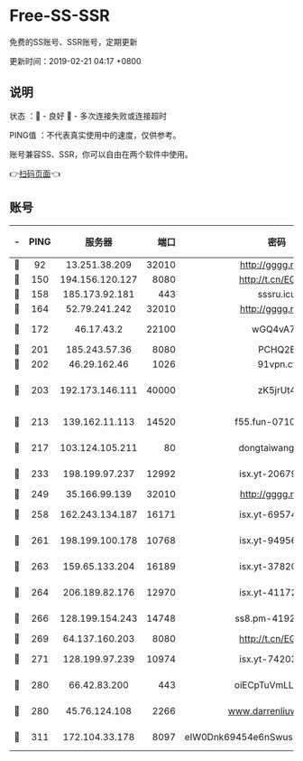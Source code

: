 # Free-SS-SSR

免费的SS账号、SSR账号，定期更新

更新时间：2019-02-21 04:17 +0800

## 说明

状态     ：🙂 - 良好 🙁 - 多次连接失败或连接超时

PING值   ：不代表真实使用中的速度，仅供参考。

账号兼容SS、SSR，你可以自由在两个软件中使用。

👉[扫码页面](https://liesauer.github.io/free-ss-ssr.github.io/)👈

## 账号

|-|PING|服务器|端口|密码|加密方式|区域|
|:----:|:----:|:-----:|-----:|:----:|:----:|:----:|
|🙂|92|13.251.38.209|32010|http://gggg.rocks|chacha20|SG|
|🙂|150|194.156.120.127|8080|http://t.cn/EGJIyrl|rc4-md5|RU|
|🙂|158|185.173.92.181|443|sssru.icu|rc4-md5|RU|
|🙂|164|52.79.241.242|32010|http://gggg.rocks|chacha20|KR|
|🙂|172|46.17.43.2|22100|wGQ4vA7D|aes-256-gcm|RU|
|🙂|201|185.243.57.36|8080|PCHQ2E|rc4-md5|US|
|🙂|202|46.29.162.46|1026|91vpn.cf|rc4-md5|RU|
|🙂|203|192.173.146.111|40000|zK5jrUt4|chacha20-ietf-poly1305|US|
|🙂|213|139.162.11.113|14520|f55.fun-07100280|aes-256-cfb|SG|
|🙂|217|103.124.105.211|80|dongtaiwang.com|aes-256-cfb|US|
|🙂|233|198.199.97.237|12992|isx.yt-20679076|aes-256-cfb|US|
|🙂|249|35.166.99.139|32010|http://gggg.rocks|chacha20|US|
|🙂|258|162.243.134.187|16171|isx.yt-69574996|aes-256-cfb|US|
|🙂|261|198.199.100.178|10768|isx.yt-94956112|aes-256-cfb|US|
|🙂|263|159.65.133.204|16189|isx.yt-37820855|aes-256-cfb|SG|
|🙂|264|206.189.82.176|12970|isx.yt-41172883|aes-256-cfb|SG|
|🙂|266|128.199.154.243|14748|ss8.pm-41926117|aes-256-cfb|SG|
|🙂|269|64.137.160.203|8080|http://t.cn/EGJIyrl|rc4-md5|CA|
|🙂|271|128.199.97.239|10974|isx.yt-74203101|aes-256-cfb|SG|
|🙂|280|66.42.83.200|443|oiECpTuVmLLxk4Ts|aes-256-cfb|US|
|🙂|280|45.76.124.108|2266|www.darrenliuwei.com|aes-256-cfb|AU|
|🙂|311|172.104.33.178|8097|eIW0Dnk69454e6nSwuspv9DmS201tQ0D|aes-256-cfb|SG|
